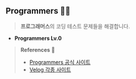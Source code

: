 ## Programmers 👨‍💻

> **프로그래머스**의 코딩 테스트 문제들을 해결합니다.

+ **Programmers Lv.0**


> **References** 🤝
> + <a href="https://programmers.co.kr/">Programmers 공식 사이트</a>
> + <a href="https://velog.io">Velog 각종 사이트</a>